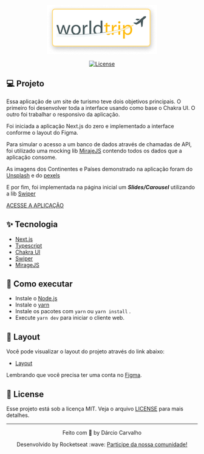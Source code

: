<p align="center">
  <img alt="#Bora Codar - #04 CHAT" src=".github/logo-world-trip.png" />
</p>

<p align="center">
  <a href="LICENSE"><img  src="https://img.shields.io/static/v1?label=License&message=MIT&color=F7DD43&labelColor=202024" alt="License"></a>
</p>

## 💻 Projeto

Essa aplicação de um site de turismo teve dois objetivos principais. O primeiro foi desenvolver toda a interface usando como base o Chakra UI. O outro foi trabalhar o responsivo da aplicação.

Foi iniciada a aplicação Next.js do zero e implementado a interface conforme o layout do Figma.

Para simular o acesso a um banco de dados através de chamadas de API, foi utilizado uma mocking lib [MirajeJS](https://miragejs.com/) contendo todos os dados que a aplicação consome.

As imagens dos Continentes e Países demonstrado na aplicação foram do [Unsplash](https://unsplash.com/pt-br) e do [pexels](https://www.pexels.com/pt-br/)

E por fim, foi implementada na página inicial um **_Slides/Carousel_** utilizando a lib [Swiper](https://swiperjs.com/react)

[ACESSE A APLICAÇÃO](https://darciocarvalho.github.io/react-chapter4-desafio1-worldtrip/)

## ✨ Tecnologia

- [Next.js](https://nextjs.org/)
- [Typescript](https://www.typescriptlang.org/)
- [Chakra UI](https://chakra-ui.com/)
- [Swiper](https://swiperjs.com/react)
- [MirageJS](https://miragejs.com/)

## 🚀 Como executar

- Instale o [Node.js](https://nodejs.dev/)
- Instale o [yarn](https://yarnpkg.com/)
- Instale os pacotes com `yarn` ou `yarn install` .
- Execute `yarn dev` para iniciar o cliente web.

## 🔖 Layout

Você pode visualizar o layout do projeto através do link abaixo:

- [Layout](https://www.figma.com/file/agUYHwumks8q4rLKWSDSz3/Desafio-1-M%C3%B3dulo-4-ReactJS---WorldTrip?t=IzGSsEg6ukQv6h3z-6)

Lembrando que você precisa ter uma conta no [Figma](http://figma.com/).


## 📝 License

Esse projeto está sob a licença MIT. Veja o arquivo [LICENSE](LICENSE) para mais detalhes.

---

<p align="center">
  Feito com 💙 by Dárcio Carvalho
</p>

<p align="center">
  Desenvolvido by Rocketseat :wave: <a href="https://discord.gg/rocketseat">Participe da nossa comunidade!</a> 
</p>
